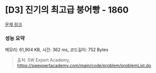 # [D3] 진기의 최고급 붕어빵 - 1860 

[문제 링크](https://swexpertacademy.com/main/code/problem/problemDetail.do?contestProbId=AV5LsaaqDzYDFAXc) 

### 성능 요약

메모리: 61,904 KB, 시간: 362 ms, 코드길이: 752 Bytes



> 출처: SW Expert Academy, https://swexpertacademy.com/main/code/problem/problemList.do